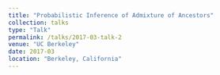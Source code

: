```yaml
---
title: "Probabilistic Inference of Admixture of Ancestors"
collection: talks
type: "Talk"
permalink: /talks/2017-03-talk-2
venue: "UC Berkeley"
date: 2017-03
location: "Berkeley, California"
---
```

